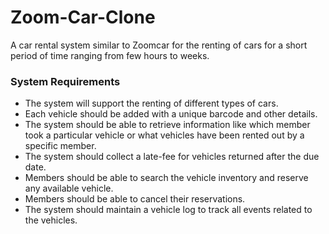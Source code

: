 # Zoom-Car-Clone
A car rental system similar to Zoomcar for the renting of cars for a short period of time ranging from few hours to weeks.

### System Requirements

- The system will support the renting of different types of cars.
- Each vehicle should be added with a unique barcode and other details.
- The system should be able to retrieve information like which member took a particular vehicle or what vehicles have been rented out by a specific member.
- The system should collect a late-fee for vehicles returned after the due date.
- Members should be able to search the vehicle inventory and reserve any available vehicle.
- Members should be able to cancel their reservations.
- The system should maintain a vehicle log to track all events related to the vehicles.

